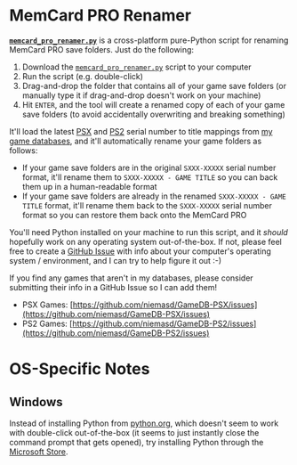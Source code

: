 # MemCard PRO Renamer

[**`memcard_pro_renamer.py`**](https://github.com/niemasd/MemCard-PRO-Renamer/releases/latest/download/memcard_pro_renamer.py) is a cross-platform pure-Python script for renaming MemCard PRO save folders. Just do the following:

1. Download the [`memcard_pro_renamer.py`](https://github.com/niemasd/MemCard-PRO-Renamer/releases/latest/download/memcard_pro_renamer.py) script to your computer
2. Run the script (e.g. double-click)
3. Drag-and-drop the folder that contains all of your game save folders (or manually type it if drag-and-drop doesn't work on your machine)
4. Hit `ENTER`, and the tool will create a renamed copy of each of your game save folders (to avoid accidentally overwriting and breaking something)

It'll load the latest [PSX](https://github.com/niemasd/GameDB-PSX/releases/latest/download/PSX.titles.json) and [PS2](https://github.com/niemasd/GameDB-PS2/releases/latest/download/PS2.titles.json) serial number to title mappings from [my game databases](https://github.com/niemasd/GameDB), and it'll automatically rename your game folders as follows:

* If your game save folders are in the original `SXXX-XXXXX` serial number format, it'll rename them to `SXXX-XXXXX - GAME TITLE` so you can back them up in a human-readable format
* If your game save folders are already in the renamed `SXXX-XXXXX - GAME TITLE` format, it'll rename them back to the `SXXX-XXXXX` serial number format so you can restore them back onto the MemCard PRO

You'll need Python installed on your machine to run this script, and it *should* hopefully work on any operating system out-of-the-box. If not, please feel free to create a [GitHub Issue](https://github.com/niemasd/MemCard-PRO-Renamer/issues) with info about your computer's operating system / environment, and I can try to help figure it out :-)

If you find any games that aren't in my databases, please consider submitting their info in a GitHub Issue so I can add them!

* PSX Games: [https://github.com/niemasd/GameDB-PSX/issues](https://github.com/niemasd/GameDB-PSX/issues)
* PS2 Games: [https://github.com/niemasd/GameDB-PS2/issues](https://github.com/niemasd/GameDB-PS2/issues)

# OS-Specific Notes
## Windows
Instead of installing Python from [python.org](https://www.python.org), which doesn't seem to work with double-click out-of-the-box (it seems to just instantly close the command prompt that gets opened), try installing Python through the [Microsoft Store](https://apps.microsoft.com/detail/python-3-11/9NRWMJP3717K).
